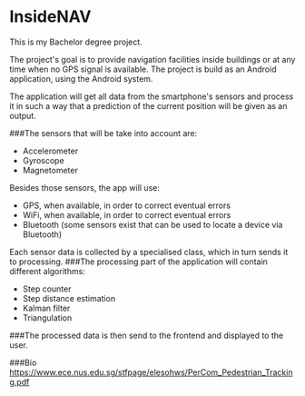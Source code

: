 # InsideNAV
This is my Bachelor degree project.

The project's goal is to provide navigation facilities inside buildings or at any time when no GPS signal is available.
The project is build as an Android application, using the Android system.

The application will get all data from the smartphone's sensors and process it in such a way that a
prediction of the current position will be given as an output.

###The sensors that will be take into account are:
 * Accelerometer
 * Gyroscope
 * Magnetometer

Besides those sensors, the app will use:
 * GPS, when available, in order to correct eventual errors
 * WiFi, when available, in order to correct eventual errors
 * Bluetooth (some sensors exist that can be used to locate a device via Bluetooth)

Each sensor data is collected by a specialised class, which in turn sends it to processing.
###The processing part of the application will contain different algorithms:
 * Step counter
 * Step distance estimation
 * Kalman filter
 * Triangulation

###The processed data is then send to the frontend and displayed to the user.


###Bio
https://www.ece.nus.edu.sg/stfpage/elesohws/PerCom_Pedestrian_Tracking.pdf
